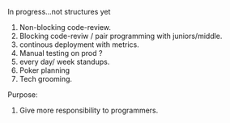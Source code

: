 In progress...not structures yet


1. Non-blocking code-review.
2. Blocking code-reviw / pair programming with juniors/middle.
2. continous deployment with metrics.
3. Manual testing on prod ?
4. every day/ week standups.
5. Poker planning
6. Tech grooming.

Purpose:
1. Give more responsibility to programmers.
